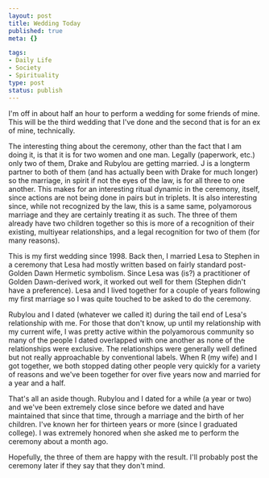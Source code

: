 ```yaml
--- 
layout: post
title: Wedding Today
published: true
meta: {}

tags: 
- Daily Life
- Society
- Spirituality
type: post
status: publish
---
```

I'm off in about half an hour to perform a wedding for some friends of mine. This will be the third wedding that I've done and the second that is for an ex of mine, technically.

The interesting thing about the ceremony, other than the fact that I am doing it, is that it is for two women and one man. Legally (paperwork, etc.) only two of them, Drake and Rubylou are getting married. J is a longterm partner to both of them (and has actually been with Drake for much longer) so the marriage, in spirit if not the eyes of the law, is for all three to one another. This makes for an interesting ritual dynamic in the ceremony, itself, since actions are not being done in pairs but in triplets. It is also interesting since, while not recognized by the law, this is a same same, polyamorous marriage and they are certainly treating it as such. The three of them already have two children together so this is more of a recognition of their existing, multiyear relationships, and a legal recognition for two of them (for many reasons).

This is my first wedding since 1998. Back then, I married Lesa to Stephen in a ceremony that Lesa had mostly written based on fairly standard post-Golden Dawn Hermetic symbolism. Since Lesa was (is?) a practitioner of Golden Dawn-derived work, it worked out well for them (Stephen didn't have a preference). Lesa and I lived together for a couple of years following my first marriage so I was quite touched to be asked to do the ceremony.

Rubylou and I dated (whatever we called it) during the tail end of Lesa's relationship with me. For those that don't know, up until my relationship with my current wife, I was pretty active within the polyamorous community so many of the people I dated overlapped with one another as none of the relationships were exclusive. The relationships were generally well defined but not really approachable by conventional labels. When R (my wife) and I got together, we both stopped dating other people very quickly for a variety of reasons and we've been together for over five years now and married for a year and a half.

That's all an aside though. Rubylou and I dated for a while (a year or two) and we've been extremely close since before we dated and have maintained that since that time, through a marriage and the birth of her children. I've known her for thirteen years or more (since I graduated college). I was extremely honored when she asked me to perform the ceremony about a month ago.

Hopefully, the three of them are happy with the result. I'll probably post the ceremony later if they say that they don't mind.
